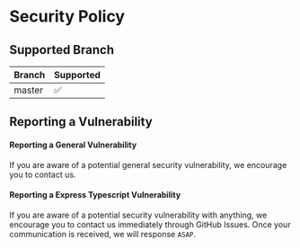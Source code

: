 # Security Policy

## Supported Branch

| Branch  | Supported          |
| ------- | ------------------ |
| master  | :white_check_mark: |

## Reporting a Vulnerability

#### Reporting a General Vulnerability

If you are aware of a potential general security vulnerability, we encourage you to contact us.

#### Reporting a Express Typescript Vulnerability

If you are aware of a potential security vulnerability with anything, we encourage you to contact us immediately through GitHub Issues.
Once your communication is received, we will response `ASAP`.
